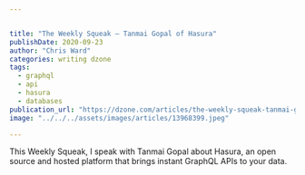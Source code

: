 ```yaml
---


title: "The Weekly Squeak — Tanmai Gopal of Hasura"
publishDate: 2020-09-23
author: "Chris Ward"
categories: writing dzone
tags:
  - graphql
  - api
  - hasura
  - databases
publication_url: "https://dzone.com/articles/the-weekly-squeak-tanmai-gopal-of-hasura"
image: "../../../assets/images/articles/13968399.jpeg"

---
```

This Weekly Squeak, I speak with Tanmai Gopal about Hasura, an open source and hosted platform that brings instant GraphQL APIs to your data.

